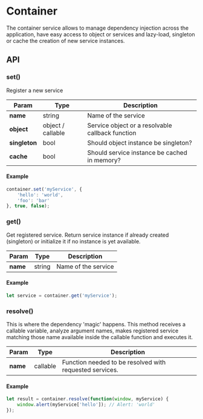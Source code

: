 # Container

The container service allows to manage dependency injection across the application, have easy access to object or services and lazy-load, singleton or cache the creation of new service instances.

## API

### set()

Register a new service

Param | Type | Description
--- | --- | ---
**name** | string | Name of the service
**object** | object / callable | Service object or a resolvable callback function
**singleton** | bool | Should object instance be singleton?
**cache** | bool | Should service instance be cached in memory?

#### Example
```js
container.set('myService', {
    'hello': 'world',
    'foo': 'bar'
}, true, false);
```

### get()

Get registered service. Return service instance if already created (singleton) or initialize it if no instance is yet available.

Param | Type | Description
--- | --- | ---
**name** | string | Name of the service

#### Example
```js
let service = container.get('myService');
```

### resolve()

This is where the dependency 'magic' happens. This method receives a callable variable, analyze argument names, makes registered service matching those name available inside the callable function and executes it. 

Param | Type | Description
--- | --- | ---
**name** | callable | Function needed to be resolved with requested services.

#### Example
```js
let result = container.resolve(function(window, myService) {
    window.alert(myService['hello']); // Alert: 'world'
});
```
